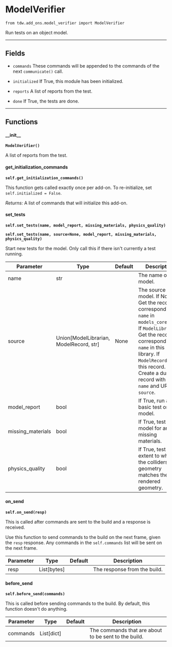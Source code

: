# ModelVerifier

`from tdw.add_ons.model_verifier import ModelVerifier`

Run tests on an object model.

***

## Fields

- `commands` These commands will be appended to the commands of the next `communicate()` call.

- `initialized` If True, this module has been initialized.

- `reports` A list of reports from the test.

- `done` If True, the tests are done.

***

## Functions

#### \_\_init\_\_

**`ModelVerifier()`**

A list of reports from the test.

#### get_initialization_commands

**`self.get_initialization_commands()`**

This function gets called exactly once per add-on. To re-initialize, set `self.initialized = False`.

_Returns:_  A list of commands that will initialize this add-on.

#### set_tests

**`self.set_tests(name, model_report, missing_materials, physics_quality)`**

**`self.set_tests(name, source=None, model_report, missing_materials, physics_quality)`**

Start new tests for the model. Only call this if there isn't currently a test running.

| Parameter | Type | Default | Description |
| --- | --- | --- | --- |
| name |  str |  | The name of the model. |
| source |  Union[ModelLibrarian, ModelRecord, str] | None | The source of the model. If None: Get the record corresponding to `name` in `models_core.json`. If `ModelLibrarian`: Get the record corresponding to `name` in this library. If `ModelRecord`: Use this record. If `str`: Create a dummy record with name `name` and URL `source`. |
| model_report |  bool |  | If True, run a basic test on the model. |
| missing_materials |  bool |  | If True, test the model for any missing materials. |
| physics_quality |  bool |  | If True, test the extent to which the colliders geometry matches the rendered geometry. |

#### on_send

**`self.on_send(resp)`**

This is called after commands are sent to the build and a response is received.

Use this function to send commands to the build on the next frame, given the `resp` response.
Any commands in the `self.commands` list will be sent on the next frame.

| Parameter | Type | Default | Description |
| --- | --- | --- | --- |
| resp |  List[bytes] |  | The response from the build. |

#### before_send

**`self.before_send(commands)`**

This is called before sending commands to the build. By default, this function doesn't do anything.

| Parameter | Type | Default | Description |
| --- | --- | --- | --- |
| commands |  List[dict] |  | The commands that are about to be sent to the build. |



